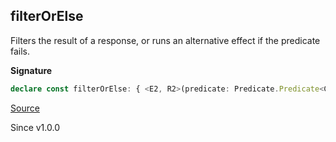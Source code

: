 ## filterOrElse

Filters the result of a response, or runs an alternative effect if the predicate fails.

**Signature**

```ts
declare const filterOrElse: { <E2, R2>(predicate: Predicate.Predicate<ClientResponse.HttpClientResponse>, orElse: (response: ClientResponse.HttpClientResponse) => Effect.Effect<ClientResponse.HttpClientResponse, E2, R2>): <E, R>(self: HttpClient.With<E, R>) => HttpClient.With<E2 | E, R2 | R>; <E, R, E2, R2>(self: HttpClient.With<E, R>, predicate: Predicate.Predicate<ClientResponse.HttpClientResponse>, orElse: (response: ClientResponse.HttpClientResponse) => Effect.Effect<ClientResponse.HttpClientResponse, E2, R2>): HttpClient.With<E2 | E, R2 | R>; }
```

[Source](https://github.com/Effect-TS/effect/tree/main/packages/platform/src/HttpClient.ts#L294)

Since v1.0.0